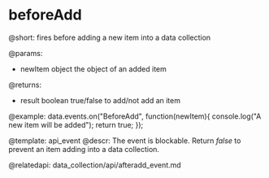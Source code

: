 beforeAdd
=============

@short: fires before adding a new item into a data collection
	
@params:
- newItem		object			the object of an added item


@returns:
- result		boolean		true/false to add/not add an item

@example:
data.events.on("BeforeAdd", function(newItem){
	console.log("A new item will be added");
    return true;
});


@template:	api_event
@descr:
The event is blockable. Return *false* to prevent an item adding into a data collection.

@relatedapi:
data_collection/api/afteradd_event.md
	


